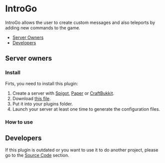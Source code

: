 # IntroGo
IntroGo allows the user to create custom messages and also teleports by adding new commands to the game.
- [Server Owners](https://github.com/Jenrikku/IntroGo/blob/master/README.md#server-owners)
- [Developers](https://github.com/Jenrikku/IntroGo/blob/master/README.md#developers)
## Server owners
### Install
Firts, you need to install this plugin:
1. Create a server with [Spigot](https://www.spigotmc.org/), [Paper](https://papermc.io/) or [CraftBukkit](https://bukkit.gamepedia.com/Setting_up_a_server).
2. Download [this file]().
3. Put it into your plugins folder.
4. Launch your server at least one time to generate the configuration files.
### How to use
## Developers
If this plugin is outdated or you want to use it to do another project, please go to the [Source Code](https://github.com/Jenrikku/IntroGo) section.
